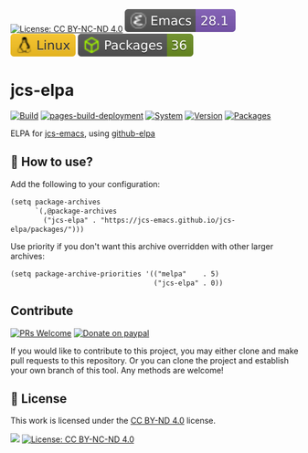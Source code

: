 [![License: CC BY-NC-ND 4.0](https://img.shields.io/badge/License-CC_BY--NC--ND_4.0-lightgrey.svg)](https://creativecommons.org/licenses/by-nc-nd/4.0/)
[![Emacs Version](https://raw.githubusercontent.com/jcs-emacs/badges/master/elpa/emacs.svg)](https://www.gnu.org/software/emacs/download.html)
[![Linux](https://raw.githubusercontent.com/jcs-emacs/badges/master/elpa/system.svg)](#)
[![Packages](https://raw.githubusercontent.com/jcs-emacs/badges/master/elpa/packages.svg)](#)

# jcs-elpa

[![Build](https://github.com/jcs-emacs/jcs-elpa/actions/workflows/build.yml/badge.svg)](https://github.com/jcs-emacs/jcs-elpa/actions/workflows/build.yml)
[![pages-build-deployment](https://github.com/jcs-emacs/jcs-elpa/actions/workflows/pages/pages-build-deployment/badge.svg)](https://github.com/jcs-emacs/jcs-elpa/actions/workflows/pages/pages-build-deployment)
[![System](https://github.com/jcs-emacs/jcs-elpa/actions/workflows/system.yml/badge.svg)](https://github.com/jcs-emacs/jcs-elpa/actions/workflows/system.yml)
[![Version](https://github.com/jcs-emacs/jcs-elpa/actions/workflows/version.yml/badge.svg)](https://github.com/jcs-emacs/jcs-elpa/actions/workflows/version.yml)
[![Packages](https://github.com/jcs-emacs/jcs-elpa/actions/workflows/packages.yml/badge.svg)](https://github.com/jcs-emacs/jcs-elpa/actions/workflows/packages.yml)

ELPA for [jcs-emacs](https://github.com/jcs-emacs/jcs-emacs), using [github-elpa](https://github.com/10sr/github-elpa)

## 🔨 How to use?

Add the following to your configuration:

```elisp
(setq package-archives
      `(,@package-archives
        ("jcs-elpa" . "https://jcs-emacs.github.io/jcs-elpa/packages/")))
```

Use priority if you don't want this archive overridden with other larger archives:

```elisp
(setq package-archive-priorities '(("melpa"    . 5)
                                   ("jcs-elpa" . 0))
```

## Contribute

[![PRs Welcome](https://img.shields.io/badge/PRs-welcome-brightgreen.svg)](http://makeapullrequest.com)
[![Donate on paypal](https://img.shields.io/badge/paypal-donate-1?logo=paypal&color=blue)](https://www.paypal.me/jcs090218)

If you would like to contribute to this project, you may either clone and make pull
requests to this repository. Or you can clone the project and establish your own
branch of this tool. Any methods are welcome!

## 📝 License

This work is licensed under the [CC BY-ND 4.0](https://creativecommons.org/licenses/by-nd/4.0/) license.

[![](https://i.creativecommons.org/l/by-nc-nd/4.0/88x31.png)](https://creativecommons.org/licenses/by-nd/4.0/)
[![License: CC BY-NC-ND 4.0](https://licensebuttons.net/l/by-nc-nd/4.0/80x15.png)](https://creativecommons.org/licenses/by-nc-nd/4.0/)
